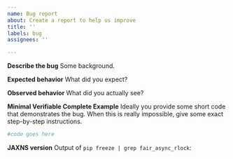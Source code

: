 ```yaml
---
name: Bug report
about: Create a report to help us improve
title: ''
labels: bug
assignees: ''

---
```


**Describe the bug**
Some background.

**Expected behavior**
What did you expect?

**Observed behavior**
What did you actually see?

**Minimal Verifiable Complete Example**
Ideally you provide some short code that demonstrates the bug. When this is really impossible, give some exact step-by-step instructions.

```python
#code goes here
```

**JAXNS version**
Output of `pip freeze | grep fair_async_rlock`:
